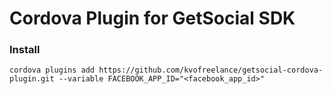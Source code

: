 # Cordova Plugin for GetSocial SDK

### Install

`cordova plugins add https://github.com/kvofreelance/getsocial-cordova-plugin.git --variable FACEBOOK_APP_ID="<facebook_app_id>"`
